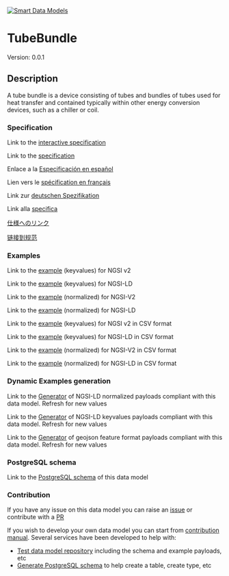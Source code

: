 [![Smart Data Models](https://smartdatamodels.org/wp-content/uploads/2022/01/SmartDataModels_logo.png "Logo")](https://smartdatamodels.org)
# TubeBundle
Version: 0.0.1

## Description 

A tube bundle is a device consisting of tubes and bundles of tubes used for heat transfer and contained typically within other energy conversion devices, such as a chiller or coil.
### Specification

Link to the [interactive specification](https://swagger.lab.fiware.org/?url=https://smart-data-models.github.io/dataModel.S4BLDG/TubeBundle/swagger.yaml)

Link to the [specification](https://github.com/smart-data-models/dataModel.S4BLDG/blob/master/TubeBundle/doc/spec.md)

Enlace a la [Especificación en español](https://github.com/smart-data-models/dataModel.S4BLDG/blob/master/TubeBundle/doc/spec_ES.md)

Lien vers le [spécification en français](https://github.com/smart-data-models/dataModel.S4BLDG/blob/master/TubeBundle/doc/spec_FR.md)

Link zur [deutschen Spezifikation](https://github.com/smart-data-models/dataModel.S4BLDG/blob/master/TubeBundle/doc/spec_DE.md)

Link alla [specifica](https://github.com/smart-data-models/dataModel.S4BLDG/blob/master/TubeBundle/doc/spec_IT.md)

[仕様へのリンク](https://github.com/smart-data-models/dataModel.S4BLDG/blob/master/TubeBundle/doc/spec_JA.md)

[链接到规范](https://github.com/smart-data-models/dataModel.S4BLDG/blob/master/TubeBundle/doc/spec_ZH.md)
### Examples

Link to the [example](https://smart-data-models.github.io/dataModel.S4BLDG/TubeBundle/examples/example.json) (keyvalues) for NGSI v2

Link to the [example](https://smart-data-models.github.io/dataModel.S4BLDG/TubeBundle/examples/example.jsonld) (keyvalues) for NGSI-LD

Link to the [example](https://smart-data-models.github.io/dataModel.S4BLDG/TubeBundle/examples/example-normalized.json) (normalized) for NGSI-V2

Link to the [example](https://smart-data-models.github.io/dataModel.S4BLDG/TubeBundle/examples/example-normalized.jsonld) (normalized) for NGSI-LD

Link to the [example](https://smart-data-models.github.io/dataModel.S4BLDG/TubeBundle/examples/example.json.csv) (keyvalues) for NGSI v2 in CSV format

Link to the [example](https://smart-data-models.github.io/dataModel.S4BLDG/TubeBundle/examples/example.jsonld.csv) (keyvalues) for NGSI-LD in CSV format

Link to the [example](https://smart-data-models.github.io/dataModel.S4BLDG/TubeBundle/examples/example-normalized.json.csv) (normalized) for NGSI-V2 in CSV format

Link to the [example](https://smart-data-models.github.io/dataModel.S4BLDG/TubeBundle/examples/example-normalized.jsonld.csv) (normalized) for NGSI-LD in CSV format
### Dynamic Examples generation

Link to the [Generator](https://smartdatamodels.org/extra/ngsi-ld_generator.php?schemaUrl=https://raw.githubusercontent.com/smart-data-models/dataModel.S4BLDG/master/TubeBundle/schema.json&email=info@smartdatamodels.org) of NGSI-LD normalized payloads compliant with this data model. Refresh for new values

Link to the [Generator](https://smartdatamodels.org/extra/ngsi-ld_generator_keyvalues.php?schemaUrl=https://raw.githubusercontent.com/smart-data-models/dataModel.S4BLDG/master/TubeBundle/schema.json&email=info@smartdatamodels.org) of NGSI-LD keyvalues payloads compliant with this data model. Refresh for new values

Link to the [Generator](https://smartdatamodels.org/extra/geojson_features_generator.php?schemaUrl=https://raw.githubusercontent.com/smart-data-models/dataModel.S4BLDG/master/TubeBundle/schema.json&email=info@smartdatamodels.org) of geojson feature format payloads compliant with this data model. Refresh for new values
### PostgreSQL schema

Link to the [PostgreSQL schema](https://smart-data-models.github.io/dataModel.S4BLDG/TubeBundle/schema.sql) of this data model
### Contribution

 If you have any issue on this data model you can raise an [issue](https://github.com/smart-data-models/dataModel.S4BLDG/issues)  or contribute with a [PR](https://github.com/smart-data-models/dataModel.S4BLDG/pulls)

 If you wish to develop your own data model you can start from [contribution manual](https://bit.ly/contribution_manual). Several services have been developed to help with: 
 - [Test data model repository](https://smartdatamodels.org/index.php/data-models-contribution-api/) including the schema and example payloads, etc
 - [Generate PostgreSQL schema](https://smartdatamodels.org/index.php/sql-service/) to help create a table, create type, etc